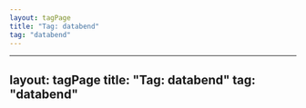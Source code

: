 ```yaml
---
layout: tagPage
title: "Tag: databend"
tag: "databend"
---
```

---
layout: tagPage
title: "Tag: databend"
tag: "databend"
---
